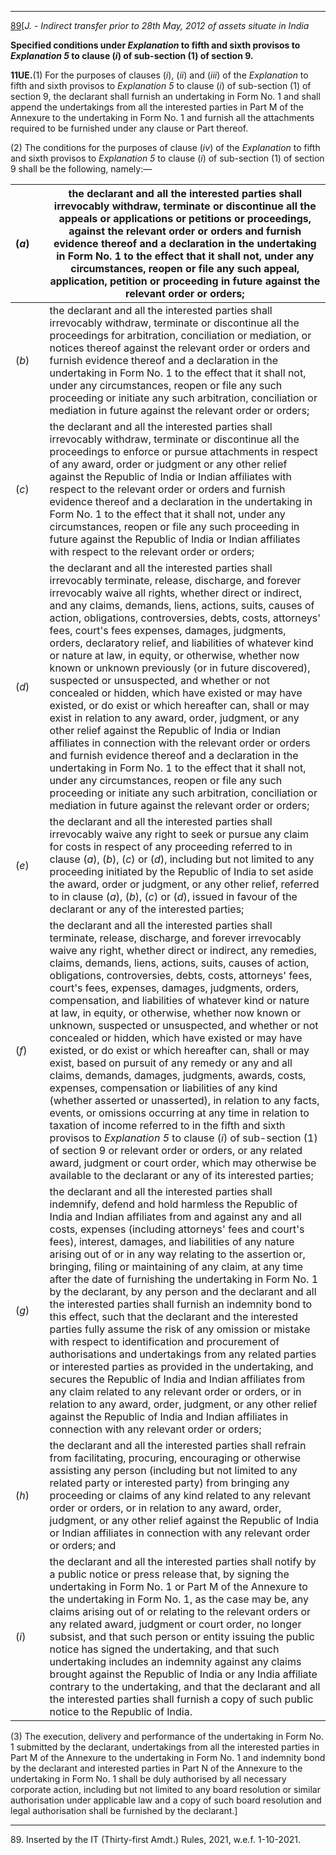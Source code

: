 ****

[89](javascript:ShowFootnote\('fn89'\);)[_J. - Indirect transfer prior to 28th May, 2012 of assets situate in India_

**Specified conditions under _Explanation_ to fifth and sixth provisos to _Explanation 5_ to clause (_i_) of sub-section (1) of section 9.**

**11UE.**(1) For the purposes of clauses (_i_), (_ii_) and (_iii_) of the _Explanation_ to fifth and sixth provisos to _Explanation 5_ to clause (_i_) of sub-section (1) of section 9, the declarant shall furnish an undertaking in Form No. 1 and shall append the undertakings from all the interested parties in Part M of the Annexure to the undertaking in Form No. 1 and furnish all the attachments required to be furnished under any clause or Part thereof.

(2) The conditions for the purposes of clause (_iv_) of the _Explanation_ to fifth and sixth provisos to _Explanation 5_ to clause (_i_) of sub-section (1) of section 9 shall be the following, namely:—

(_a_)|  |  the declarant and all the interested parties shall irrevocably withdraw, terminate or discontinue all the appeals or applications or petitions or proceedings, against the relevant order or orders and furnish evidence thereof and a declaration in the undertaking in Form No. 1 to the effect that it shall not, under any circumstances, reopen or file any such appeal, application, petition or proceeding in future against the relevant order or orders;  
---|---|---  
(_b_)|  |  the declarant and all the interested parties shall irrevocably withdraw, terminate or discontinue all the proceedings for arbitration, conciliation or mediation, or notices thereof against the relevant order or orders and furnish evidence thereof and a declaration in the undertaking in Form No. 1 to the effect that it shall not, under any circumstances, reopen or file any such proceeding or initiate any such arbitration, conciliation or mediation in future against the relevant order or orders;  
(_c_)|  |  the declarant and all the interested parties shall irrevocably withdraw, terminate or discontinue all the proceedings to enforce or pursue attachments in respect of any award, order or judgment or any other relief against the Republic of India or Indian affiliates with respect to the relevant order or orders and furnish evidence thereof and a declaration in the undertaking in Form No. 1 to the effect that it shall not, under any circumstances, reopen or file any such proceeding in future against the Republic of India or Indian affiliates with respect to the relevant order or orders;  
(_d_)|  |  the declarant and all the interested parties shall irrevocably terminate, release, discharge, and forever irrevocably waive all rights, whether direct or indirect, and any claims, demands, liens, actions, suits, causes of action, obligations, controversies, debts, costs, attorneys' fees, court's fees expenses, damages, judgments, orders, declaratory relief, and liabilities of whatever kind or nature at law, in equity, or otherwise, whether now known or unknown previously (or in future discovered), suspected or unsuspected, and whether or not concealed or hidden, which have existed or may have existed, or do exist or which hereafter can, shall or may exist in relation to any award, order, judgment, or any other relief against the Republic of India or Indian affiliates in connection with the relevant order or orders and furnish evidence thereof and a declaration in the undertaking in Form No. 1 to the effect that it shall not, under any circumstances, reopen or file any such proceeding or initiate any such arbitration, conciliation or mediation in future against the relevant order or orders;  
(_e_)|  |  the declarant and all the interested parties shall irrevocably waive any right to seek or pursue any claim for costs in respect of any proceeding referred to in clause (_a_), (_b_), (_c_) or (_d_), including but not limited to any proceeding initiated by the Republic of India to set aside the award, order or judgment, or any other relief, referred to in clause (_a_), (_b_), (_c_) or (_d_), issued in favour of the declarant or any of the interested parties;  
(_f_)|  |  the declarant and all the interested parties shall terminate, release, discharge, and forever irrevocably waive any right, whether direct or indirect, any remedies, claims, demands, liens, actions, suits, causes of action, obligations, controversies, debts, costs, attorneys' fees, court's fees, expenses, damages, judgments, orders, compensation, and liabilities of whatever kind or nature at law, in equity, or otherwise, whether now known or unknown, suspected or unsuspected, and whether or not concealed or hidden, which have existed or may have existed, or do exist or which hereafter can, shall or may exist, based on pursuit of any remedy or any and all claims, demands, damages, judgments, awards, costs, expenses, compensation or liabilities of any kind (whether asserted or unasserted), in relation to any facts, events, or omissions occurring at any time in relation to taxation of income referred to in the fifth and sixth provisos to _Explanation 5_ to clause (_i_) of sub-section (1) of section 9 or relevant order or orders, or any related award, judgment or court order, which may otherwise be available to the declarant or any of its interested parties;  
(_g_)|  |  the declarant and all the interested parties shall indemnify, defend and hold harmless the Republic of India and Indian affiliates from and against any and all costs, expenses (including attorneys' fees and court's fees), interest, damages, and liabilities of any nature arising out of or in any way relating to the assertion or, bringing, filing or maintaining of any claim, at any time after the date of furnishing the undertaking in Form No. 1 by the declarant, by any person and the declarant and all the interested parties shall furnish an indemnity bond to this effect, such that the declarant and the interested parties fully assume the risk of any omission or mistake with respect to identification and procurement of authorisations and undertakings from any related parties or interested parties as provided in the undertaking, and secures the Republic of India and Indian affiliates from any claim related to any relevant order or orders, or in relation to any award, order, judgment, or any other relief against the Republic of India and Indian affiliates in connection with any relevant order or orders;  
(_h_)|  |  the declarant and all the interested parties shall refrain from facilitating, procuring, encouraging or otherwise assisting any person (including but not limited to any related party or interested party) from bringing any proceeding or claims of any kind related to any relevant order or orders, or in relation to any award, order, judgment, or any other relief against the Republic of India or Indian affiliates in connection with any relevant order or orders; and  
(_i_)|  |  the declarant and all the interested parties shall notify by a public notice or press release that, by signing the undertaking in Form No. 1 or Part M of the Annexure to the undertaking in Form No. 1, as the case may be, any claims arising out of or relating to the relevant orders or any related award, judgment or court order, no longer subsist, and that such person or entity issuing the public notice has signed the undertaking, and that such undertaking includes an indemnity against any claims brought against the Republic of India or any India affiliate contrary to the undertaking, and that the declarant and all the interested parties shall furnish a copy of such public notice to the Republic of India.  
  
(3) The execution, delivery and performance of the undertaking in Form No. 1 submitted by the declarant, undertakings from all the interested parties in Part M of the Annexure to the undertaking in Form No. 1 and indemnity bond by the declarant and interested parties in Part N of the Annexure to the undertaking in Form No. 1 shall be duly authorised by all necessary corporate action, including but not limited to any board resolution or similar authorisation under applicable law and a copy of such board resolution and legal authorisation shall be furnished by the declarant.]

* * *

89\. Inserted by the IT (Thirty-first Amdt.) Rules, 2021, w.e.f. 1-10-2021.